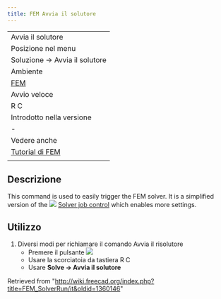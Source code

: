 ```yaml
---
title: FEM Avvia il solutore
---
```


|                                                       |
| ----------------------------------------------------- |
| Avvia il solutore                                     |
| Posizione nel menu                                    |
| Soluzione → Avvia il solutore                         |
| Ambiente                                              |
| [FEM](/FEM_Workbench/it "FEM Workbench/it")           |
| Avvio veloce                                          |
| R C                                                   |
| Introdotto nella versione                             |
| -                                                     |
| Vedere anche                                          |
| [Tutorial di FEM](/FEM_tutorial/it "FEM tutorial/it") |
|                                                       |

## Descrizione

This command is used to easily trigger the FEM solver. It is a simplified version of the ![](/images/FEM_SolverControl.svg) [Solver job control](/FEM_SolverControl "FEM SolverControl") which enables more settings.

## Utilizzo

1. Diversi modi per richiamare il comando Avvia il risolutore
   - Premere il pulsante ![](/images/FEM_RunSolver.png)
   - Usare la scorciatoia da tastiera R C
   - Usare **Solve → Avvia il solutore**

Retrieved from "<http://wiki.freecad.org/index.php?title=FEM_SolverRun/it&oldid=1360146>"
